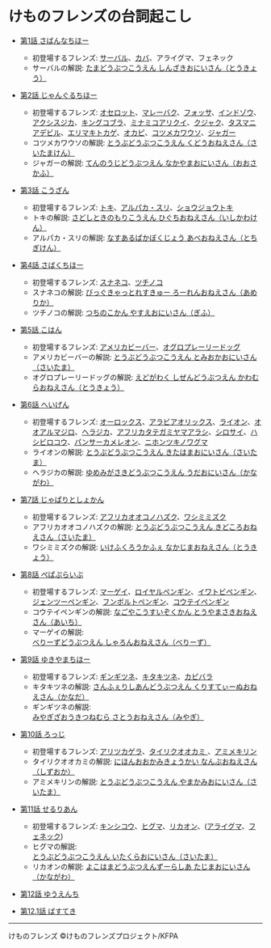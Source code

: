 # けものフレンズの台詞起こし

* [第1話 さばんなちほー](01.md)
  - 初登場するフレンズ: [サーバル](01.md#0251)、[カバ](01.md#1223)、アライグマ、フェネック
  - サーバルの解説: [たまどうぶつこうえん しんざきおにいさん（とうきょう）](01.md#0932)

* [第2話 じゃんぐるちほー](02.md)
  - 初登場するフレンズ: [オセロット](02.md#0612)、[マレーバク](02.md#0642)、[フォッサ](02.md#0658)、[インドゾウ](02.md#0755)、[アクシスジカ](02.md#0831)、[キングコブラ](02.md#0850)、[ミナミコアリクイ](02.md#0855)、[クジャク](02.md#0859)、[タスマニアデビル](02.md#0900)、[エリマキトカゲ](02.md#0902)、[オカピ](02.md#0903)、[コツメカワウソ](02.md#1113)、[ジャガー](02.md#1323)
  - コツメカワウソの解説: [とうぶどうぶつこうえん くどうおねえさん（さいたまけん）](02.md#1242)
  - ジャガーの解説: [てんのうじどうぶつえん なかやまおにいさん（おおさかふ）](02.md#2320)

* [第3話 こうざん](03.md)
  - 初登場するフレンズ: [トキ](03.md#0309)、[アルパカ・スリ](03.md#1236)、[ショウジョウトキ](03.md#1925)
  - トキの解説: [さどしときのもりこうえん ひぐちおねえさん（いしかわけん）](03.md#1035)
  - アルパカ・スリの解説: [なすあるぱかぼくじょう あべおねえさん（とちぎけん）](03.md#1105)

* [第4話 さばくちほー](04.md)
  - 初登場するフレンズ: [スナネコ](04.md#0417)、[ツチノコ](04.md#1209)
  - スナネコの解説: [びっぐきゃっとれすきゅー ろーれんおねえさん（あめりか）](04.md#1038)
  - ツチノコの解説: [つちのこかん やすえおにいさん（ぎふ）](04.md#2229)

* [第5話 こはん](05.md)
  - 初登場するフレンズ: [アメリカビーバー](05.md#0339)、[オグロプレーリードッグ](05.md#0924)
  - アメリカビーバーの解説: [とうぶどうぶつこうえん とみおかおにいさん（さいたま）](05.md#0952)
  - オグロプレーリードッグの解説: [えどがわく しぜんどうぶつえん かわむらおねえさん（とうきょう）](05.md#1023)

* [第6話 へいげん](06.md)
  - 初登場するフレンズ: [オーロックス](06.md#0013)、[アラビアオリックス](06.md#0013)、[ライオン](06.md#0256)、[オオアルマジロ](06.md#0627)、[ヘラジカ](06.md#0632)、[アフリカタテガミヤマアラシ](06.md#0643)、[シロサイ](06.md#0643)、[ハシビロコウ](06.md#0847)、[パンサーカメレオン](06.md#1115)、[ニホンツキノワグマ](06.md#1707)
  - ライオンの解説: [とうぶどうぶつこうえん きたはまおにいさん（さいたま）](06.md#1252)
  - ヘラジカの解説: [ゆめみがさきどうぶつこうえん うだおにいさん（かながわ）](06.md#1322)

* [第7話 じゃぱりとしょかん](07.md)
  - 初登場するフレンズ: [アフリカオオコノハズク](07.md#0819)、[ワシミミズク](07.md#0823)
  - アフリカオオコノハズクの解説: [とうぶどうぶつこうえん きどころおねえさん（さいたま）](07.md#1015)
  - ワシミミズクの解説: [いけふくろうかふぇ なかじまおねえさん（とうきょう）](07.md#1046)

* [第8話 ぺぱぷらいぶ](08.md)
  - 初登場するフレンズ: [マーゲイ](08.md#0348)、[ロイヤルペンギン](08.md#0518)、[イワトビペンギン](08.md#0518)、[ジェンツーペンギン](08.md#0518)、[フンボルトペンギン](08.md#0518)、[コウテイペンギン](08.md#0518)
  - コウテイペンギンの解説: [なごやこうすいぞくかん とうやまさきおねえさん（あいち）](08.md#0855)
  - マーゲイの解説: [べりーずどうぶつえん しゃろんおねえさん（べりーず）](08.md#0925)

* [第9話 ゆきやまちほー](09.md)
  - 初登場するフレンズ: [ギンギツネ](09.md#0703)、[キタキツネ](09.md#0703)、[カピバラ](09.md#1900)
  - キタキツネの解説: [さんふぇりしあんどうぶつえん くりすてぃーぬおねえさん（かなだ）](09.md#1118)
  - ギンギツネの解説: [みやぎざおうきつねむら さとうおねえさん（みやぎ）](09.md#1148)

* [第10話 ろっじ](10.md)
  - 初登場するフレンズ: [アリツカゲラ](10.md#0157)、[タイリクオオカミ ](10.md#0330)、[アミメキリン ](10.md#0426)
  - タイリクオオカミの解説: [にほんおおかみきょうかい なんぶおねえさん（しずおか）](10.md#0837)
  - アミメキリンの解説: [とうぶどうぶつこうえん やまかみおにいさん（さいたま）](10.md#0908)

* [第11話 せるりあん](11.md)
  - 初登場するフレンズ: [キンシコウ](11.md#0053)、[ヒグマ](11.md#0226)、[リカオン](11.md#0446)、([アライグマ](11.md#0848)、[フェネック](11.md#0928))
  - ヒグマの解説: [とうぶどうぶつこうえん いたくらおにいさん（さいたま）](11.md#0520)
  - リカオンの解説: [よこはまどうぶつえんずーらしあ たじまおにいさん（かながわ）](11.md#0550)

* [第12話 ゆうえんち](12.md)

* [第12.1話 ばすてき](12.1.md)

---

けものフレンズ &copy;けものフレンズプロジェクト/KFPA
